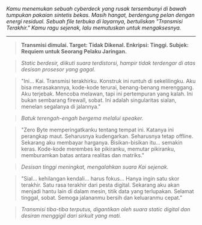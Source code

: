 _Kamu menemukan sebuah cyberdeck yang rusak tersembunyi di bawah tumpukan pakaian sintetis bekas. Masih hangat, berdengung pelan dengan energi residual. Sebuah file terbuka di layarnya, bertuliskan "Transmisi Terakhir." Kamu ragu sejenak, lalu memutuskan untuk mengaksesnya._

---

> **Transmisi dimulai. Target: Tidak Dikenal. Enkripsi: Tinggi. Subjek: Requiem untuk Seorang Pelaku Jaringan.**

> _Static berdesir, diikuti suara terdistorsi, hampir tidak terdengar di atas desisan prosesor yang gagal._

> "Ini... Kai. Transmisi terakhirku. Konstruk ini runtuh di sekelilingku. Aku bisa merasakannya, kode-kode terurai, benang-benang merenggang. Aku terjebak. Mencoba melawan, tapi ini pertempuran yang kalah. Ini bukan sembarang firewall, sobat. Ini adalah singularitas sialan, menelan segalanya di jalannya."

> _Batuk terengah-engah bergema melalui speaker._

> "Zero Byte memperingatkanku tentang tempat ini. Katanya ini perangkap maut. Seharusnya kudengarkan. Seharusnya tetap offline. Sekarang aku membayar harganya. Bisikan-bisikan itu... semakin keras. Kode-kode merembes ke pikiranku, memutar pikiranku, memburamkan batas antara realitas dan matriks."

> _Desisan tinggi meningkat, mengalahkan suara Kai sejenak._

> "Sial... kehilangan kendali... harus fokus... Hanya ingin satu skor terakhir. Satu rasa terakhir dari pesta digital. Sekarang aku akan menjadi hantu lain di dalam mesin, titik data yang terlupakan. Selamat tinggal, sobat. Semoga jalananmu bersih dan keluaranmu cepat."

> _Transmisi tiba-tiba terputus, digantikan oleh suara static digital dan desiran menggigil dari sirkuit yang mati._
